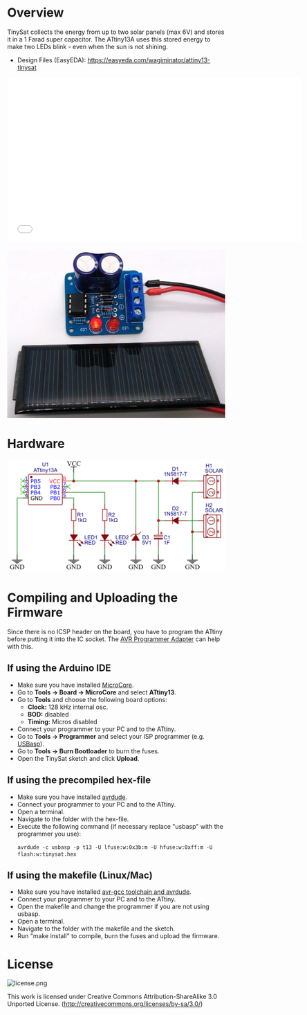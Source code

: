 # Overview
TinySat collects the energy from up to two solar panels (max 6V) and stores it in a 1 Farad super capacitor. The ATtiny13A uses this stored energy to make two LEDs blink - even when the sun is not shining.

- Design Files (EasyEDA): https://easyeda.com/wagiminator/attiny13-tinysat

<iframe width="680" height="382" src="//www.youtube.com/embed/PQvtNVte2JE" frameborder="0"> </iframe>

![TinySat_pic1.jpg](https://raw.githubusercontent.com/wagiminator/ATtiny13-TinySat/main/documentation/TinySat_pic1.jpg)

# Hardware
![TinySat_wiring.png](https://raw.githubusercontent.com/wagiminator/ATtiny13-TinySat/main/documentation/TinySat_wiring.png)

# Compiling and Uploading the Firmware
Since there is no ICSP header on the board, you have to program the ATtiny before putting it into the IC socket. The [AVR Programmer Adapter](https://github.com/wagiminator/AVR-Programmer/tree/master/AVR_Programmer_Adapter) can help with this.

## If using the Arduino IDE
- Make sure you have installed [MicroCore](https://github.com/MCUdude/MicroCore).
- Go to **Tools -> Board -> MicroCore** and select **ATtiny13**.
- Go to **Tools** and choose the following board options:
  - **Clock:**  128 kHz internal osc.
  - **BOD:**    disabled
  - **Timing:** Micros disabled
- Connect your programmer to your PC and to the ATtiny.
- Go to **Tools -> Programmer** and select your ISP programmer (e.g. [USBasp](https://aliexpress.com/wholesale?SearchText=usbasp)).
- Go to **Tools -> Burn Bootloader** to burn the fuses.
- Open the TinySat sketch and click **Upload**.

## If using the precompiled hex-file
- Make sure you have installed [avrdude](https://learn.adafruit.com/usbtinyisp/avrdude).
- Connect your programmer to your PC and to the ATtiny.
- Open a terminal.
- Navigate to the folder with the hex-file.
- Execute the following command (if necessary replace "usbasp" with the programmer you use):
  ```
  avrdude -c usbasp -p t13 -U lfuse:w:0x3b:m -U hfuse:w:0xff:m -U flash:w:tinysat.hex
  ```

## If using the makefile (Linux/Mac)
- Make sure you have installed [avr-gcc toolchain and avrdude](http://maxembedded.com/2015/06/setting-up-avr-gcc-toolchain-on-linux-and-mac-os-x/).
- Connect your programmer to your PC and to the ATtiny.
- Open the makefile and change the programmer if you are not using usbasp.
- Open a terminal.
- Navigate to the folder with the makefile and the sketch.
- Run "make install" to compile, burn the fuses and upload the firmware.

# License
![license.png](https://i.creativecommons.org/l/by-sa/3.0/88x31.png)

This work is licensed under Creative Commons Attribution-ShareAlike 3.0 Unported License. 
(http://creativecommons.org/licenses/by-sa/3.0/)
